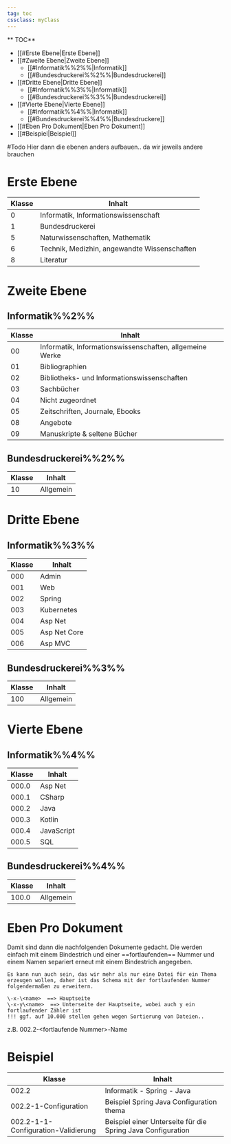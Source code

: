 ```yaml
---
tag: toc
cssclass: myClass
---
```


** TOC**
- [[#Erste Ebene|Erste Ebene]]
- [[#Zweite Ebene|Zweite Ebene]]
	- [[#Informatik%%2%%|Informatik]]
	- [[#Bundesdruckerei%%2%%|Bundesdruckerei]]
- [[#Dritte Ebene|Dritte Ebene]]
	- [[#Informatik%%3%%|Informatik]]
	- [[#Bundesdruckerei%%3%%|Bundesdruckerei]]
- [[#Vierte Ebene|Vierte Ebene]]
	- [[#Informatik%%4%%|Informatik]]
	- [[#Bundesdruckerei%%4%%|Bundesdruckere]]
- [[#Eben Pro Dokument|Eben Pro Dokument]]
- [[#Beispiel|Beispiel]]



#Todo Hier dann die ebenen anders aufbauen.. da wir jeweils andere brauchen
# Erste Ebene
| Klasse | Inhalt                                       |
| ------ | -------------------------------------------- |
| 0      | Informatik, Informationswissenschaft         |
| 1      | Bundesdruckerei                              | 
| 5      | Naturwissenschaften, Mathematik              |
| 6      | Technik, Medizhin, angewandte Wissenschaften |
| 8      | Literatur                                    |

# Zweite Ebene
## Informatik%%2%%
| Klasse | Inhalt                                                   |
| ------ | -------------------------------------------------------- |
| 00     | Informatik, Informationswissenschaften, allgemeine Werke |
| 01     | Bibliographien                                           |
| 02     | Bibliotheks- und Informationswissenschaften              |
| 03     | Sachbücher                                               |
| 04     | Nicht zugeordnet                                         |
| 05     | Zeitschriften, Journale, Ebooks                          |
| 08     | Angebote                                                 |
| 09     | Manuskripte & seltene Bücher                             |

## Bundesdruckerei%%2%%
| Klasse | Inhalt    |
| ------ | --------- |
| 10     | Allgemein | 

# Dritte Ebene 
## Informatik%%3%%
| Klasse | Inhalt       |
| ------ | ------------ |
| 000    | Admin        | 
| 001    | Web          |
| 002    | Spring       |
| 003    | Kubernetes   |
| 004    | Asp Net      |
| 005    | Asp Net Core |
| 006    | Asp MVC      |

## Bundesdruckerei%%3%%
| Klasse | Inhalt    |
| ------ | --------- |
| 100    | Allgemein | 

# Vierte Ebene
## Informatik%%4%%
| Klasse | Inhalt     |
| ------ | ---------- |
| 000.0   | Asp Net    |
| 000.1   | CSharp     |
| 000.2   | Java       |
| 000.3   | Kotlin     |
| 000.4   | JavaScript |
| 000.5   | SQL        |

## Bundesdruckerei%%4%%
| Klasse | Inhalt    |
| ------ | --------- |
| 100.0  | Allgemein |

# Eben Pro Dokument
Damit sind dann die nachfolgenden Dokumente gedacht. 
Die werden einfach mit einem Bindestrich und  einer ==fortlaufenden== Nummer und einem Namen separiert erneut mit einem Bindestrich angegeben.

```ad-info
Es kann nun auch sein, das wir mehr als nur eine Datei für ein Thema erzeugen wollen, daher ist das Schema mit der fortlaufenden Nummer folgendermaßen zu erweitern.

\-x-\<name>  ==> Hauptseite
\-x-y\<name>  ==> Unterseite der Hauptseite, wobei auch y ein fortlaufender Zähler ist 
!!! ggf. auf 10.000 stellen gehen wegen Sortierung von Dateien..
```
z.B.
002.2-\<fortlaufende Nummer\>-Name

# Beispiel
| Klasse                              | Inhalt                                                      |
| ----------------------------------- | ----------------------------------------------------------- |
| 002.2                               | Informatik - Spring - Java                                  |
| 002.2-1-Configuration               | Beispiel Spring Java Configuration thema                    |
| 002.2-1-1-Configuration-Validierung | Beispiel einer Unterseite für die Spring Java Configuration | 
